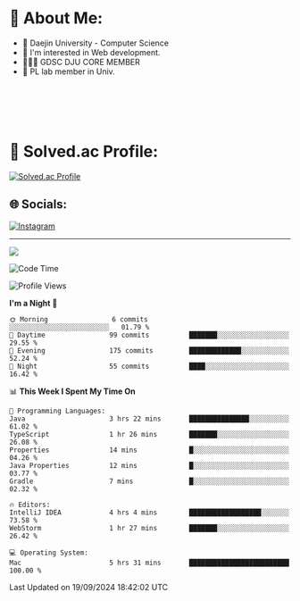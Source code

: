 # 💫 About Me:

<ul>
 <li> 🏫 Daejin University - Computer Science </li>
 <li> 👀 I'm interested in Web development.</li>
 <li> 🧑🏻‍💻 GDSC DJU CORE MEMBER </li>
 <li> 🧪 PL lab member in Univ. </li>
</ul>


<br><br>





<br>

# 💯 Solved.ac Profile: 
[![Solved.ac Profile](http://mazassumnida.wtf/api/v2/generate_badge?boj=jieunsse)](https://solved.ac/jieunsse/)
<br>


## 🌐 Socials:
[![Instagram](https://img.shields.io/badge/Instagram-%23E4405F.svg?logo=Instagram&logoColor=white)](https://instagram.com/jieunsse) 

---

[![](https://visitcount.itsvg.in/api?id=Jayden&label=Profile%20Views&color=3&icon=7&pretty=true)](https://visitcount.itsvg.in)


<!-- Proudly created with GPRM ( https://gprm.itsvg.in ) -->


<!--START_SECTION:waka-->
![Code Time](http://img.shields.io/badge/Code%20Time-503%20hrs%2042%20mins-blue)

![Profile Views](http://img.shields.io/badge/Profile%20Views-0-blue)

**I'm a Night 🦉** 

```text
🌞 Morning                6 commits           ░░░░░░░░░░░░░░░░░░░░░░░░░   01.79 % 
🌆 Daytime                99 commits          ███████░░░░░░░░░░░░░░░░░░   29.55 % 
🌃 Evening                175 commits         █████████████░░░░░░░░░░░░   52.24 % 
🌙 Night                  55 commits          ████░░░░░░░░░░░░░░░░░░░░░   16.42 % 
```


📊 **This Week I Spent My Time On** 

```text
💬 Programming Languages: 
Java                     3 hrs 22 mins       ███████████████░░░░░░░░░░   61.02 % 
TypeScript               1 hr 26 mins        ███████░░░░░░░░░░░░░░░░░░   26.08 % 
Properties               14 mins             █░░░░░░░░░░░░░░░░░░░░░░░░   04.26 % 
Java Properties          12 mins             █░░░░░░░░░░░░░░░░░░░░░░░░   03.77 % 
Gradle                   7 mins              █░░░░░░░░░░░░░░░░░░░░░░░░   02.32 % 

🔥 Editors: 
IntelliJ IDEA            4 hrs 4 mins        ██████████████████░░░░░░░   73.58 % 
WebStorm                 1 hr 27 mins        ███████░░░░░░░░░░░░░░░░░░   26.42 % 

💻 Operating System: 
Mac                      5 hrs 31 mins       █████████████████████████   100.00 % 
```


 Last Updated on 19/09/2024 18:42:02 UTC
<!--END_SECTION:waka-->
